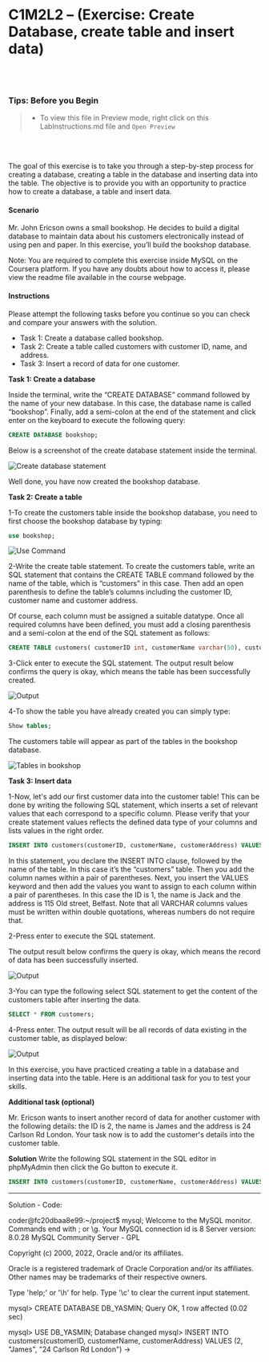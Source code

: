 # C1M2L2 – (Exercise: Create Database, create table and insert data)

<br><br>
 ### **Tips: Before you Begin**
> - To view this file in Preview mode, right click on this LabInstructions.md file and `Open Preview`

<br>
<br>

The goal of this exercise is to take you through a step-by-step process for creating a database, creating a table in the database and inserting data into the table. The objective is to provide you with an opportunity to practice how to create a database, a table and insert data.   

#### Scenario
Mr. John Ericson owns a small bookshop. He decides to build a digital database to maintain data about his customers electronically instead of using pen and paper. In this exercise, you’ll build the bookshop database. 

Note: You are required to complete this exercise inside MySQL on the Coursera platform. If you have any doubts about how to access it, please view the readme file available in the course webpage. 

#### Instructions
Please attempt the following tasks before you continue so you can check and compare your answers with the solution.

* Task 1: Create a database called bookshop. 
* Task 2: Create a table called customers with customer ID, name, and address.  
* Task 3: Insert a record of data for one customer. 


**Task 1: Create a database**

Inside the terminal, write the “CREATE DATABASE” command followed by the name of your new database. In this case, the database name is called “bookshop”. Finally, add a semi-colon at the end of the statement and click enter on the keyboard to execute the following query: 

```SQL
CREATE DATABASE bookshop; 

```

Below is a screenshot of the create database statement inside the terminal.  

![Create database statement](CreateDatabaseImages/picture1.PNG)

Well done, you have now created the bookshop database. 

**Task 2: Create a table**

1-To create the customers table inside the bookshop database, you need to first choose the bookshop database by typing: 

```SQL
use bookshop; 

```

![Use Command](CreateDatabaseImages/picture2.PNG)


2-Write the create table statement. To create the customers table, write an SQL statement  that contains the CREATE TABLE command followed by the name of the table, which is “customers” in this case. Then add an open parenthesis to define the table’s columns including the customer ID, customer name and customer address. 

Of course, each column must be assigned a suitable datatype. Once all required columns have been defined, you must add a closing parenthesis and a semi-colon at the end of the SQL statement as follows: 

```SQL
CREATE TABLE customers( customerID int, customerName varchar(50), customerAddress varchar(255));

```

3-Click enter to execute the SQL statement. The output result below confirms the query is okay, which means the table has been successfully created.

![Output](CreateDatabaseImages/picture3.PNG)

4-To show the table you have already created you can simply type:

```SQL
Show tables;

```

The customers table will appear as part of the tables in the bookshop database. 

![Tables in bookshop](CreateDatabaseImages/picture4.PNG)


**Task 3: Insert data**

1-Now, let's add our first customer data into the customer table! This can be done by writing the following SQL statement, which inserts a set of relevant values that each correspond to a specific column. Please verify that your create statement values reflects the defined data type of your columns and  lists values in the right order.  

```SQL
INSERT INTO customers(customerID, customerName, customerAddress) VALUES (1, "Jack", "115 Old street Belfast");

```

In this statement, you declare the INSERT INTO clause, followed by the name of the table. In this case it’s the “customers” table. Then you add the column names within a pair of parentheses. Next, you insert the VALUES keyword and then add the values you want to assign to each column within a pair of parentheses. In this case the ID is 1, the name is Jack and the address is 115 Old street, Belfast. Note that all VARCHAR columns values must be written within double quotations, whereas numbers do not require that. 


2-Press enter to execute the SQL statement. 

The output result below confirms the query is okay, which means the record of data has been successfully inserted. 

![Output](CreateDatabaseImages/picture5.PNG)

3-You can type the following select SQL statement to get the content of the customers table after inserting the data. 


```SQL
SELECT * FROM customers; 

```

4-Press enter. The output result will be all records of data existing in the customer table, as displayed below:

![Output](CreateDatabaseImages/picture6.PNG)

In this exercise, you have practiced creating a table in a database and inserting data into the table. Here is an additional task for you to test your skills.  



**Additional task (optional)**

Mr. Ericson  wants to insert another record of data for another customer with the following details: the ID is 2, the name is James and the address is 24 Carlson Rd London. Your task now is to add the customer's details into the customer table.  



**Solution**
Write the following SQL statement in the SQL editor in phpMyAdmin then click the Go button to execute it.

```SQL
INSERT INTO customers(customerID, customerName, customerAddress) VALUES (2, "James", "24 Carlson Rd London")  

```



--------------------------------------------------------------

Solution - Code:

coder@fc20dbaa8e99:~/project$ mysql;
Welcome to the MySQL monitor.  Commands end with ; or \g.
Your MySQL connection id is 8
Server version: 8.0.28 MySQL Community Server - GPL

Copyright (c) 2000, 2022, Oracle and/or its affiliates.

Oracle is a registered trademark of Oracle Corporation and/or its
affiliates. Other names may be trademarks of their respective
owners.

Type 'help;' or '\h' for help. Type '\c' to clear the current input statement.

mysql> CREATE DATABASE DB_YASMIN;
Query OK, 1 row affected (0.02 sec)

mysql> USE DB_YASMIN;
Database changed
mysql> INSERT INTO customers(customerID, customerName, customerAddress) VALUES (2, "James", "24 Carlson Rd London")
    -> 
